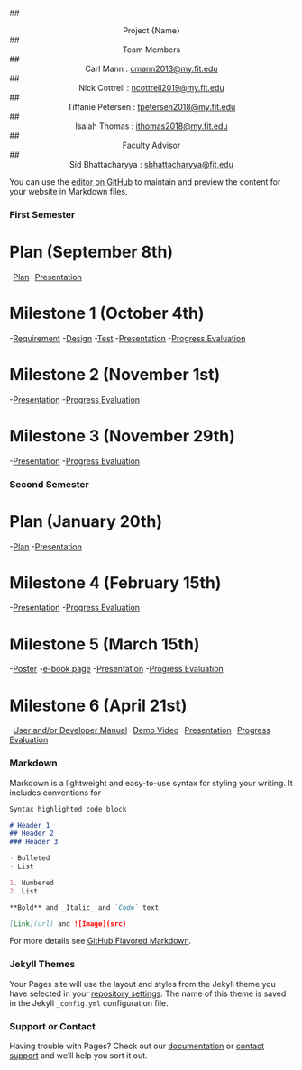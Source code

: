 ##<div align="center"> Project {Name} </div>
##<div align="center"> Team Members </div>
##<div align="center"> Carl Mann : cmann2013@my.fit.edu </div>
##<div align="center"> Nick Cottrell : ncottrell2019@my.fit.edu </div>
##<div align="center"> Tiffanie Petersen : tpetersen2018@my.fit.edu </div>
##<div align="center"> Isaiah Thomas : ithomas2018@my.fit.edu </div>
##<div align="center"> Faculty Advisor </div>
##<div align="center"> Sid Bhattacharyya : sbhattacharyya@fit.edu </div>

You can use the [editor on GitHub](https://github.com/IsaiahST2020/SeniorDesignProject/edit/gh-pages/index.md) to maintain and preview the content for your website in Markdown files.

### First Semester

# Plan (September 8th)
-[Plan](google.com)
-[Presentation](google.com)

# Milestone 1 (October 4th)
-[Requirement](google.com)
-[Design](google.com)
-[Test](google.com)
-[Presentation](google.com)
-[Progress Evaluation](google.com)

# Milestone 2 (November 1st)
-[Presentation](google.com)
-[Progress Evaluation](google.com)

# Milestone 3 (November 29th)
-[Presentation](google.com)
-[Progress Evaluation](google.com)

### Second Semester

# Plan (January 20th)
-[Plan](google.com)
-[Presentation](google.com)

# Milestone 4 (February 15th)
-[Presentation](google.com)
-[Progress Evaluation](google.com)

# Milestone 5 (March 15th)
-[Poster](google.com)
-[e-book page](google.com)
-[Presentation](google.com)
-[Progress Evaluation](google.com)

# Milestone 6 (April 21st)
-[User and/or Developer Manual](google.com)
-[Demo Video](google.com)
-[Presentation](google.com)
-[Progress Evaluation](google.com)

### Markdown

Markdown is a lightweight and easy-to-use syntax for styling your writing. It includes conventions for

```markdown
Syntax highlighted code block

# Header 1
## Header 2
### Header 3

- Bulleted
- List

1. Numbered
2. List

**Bold** and _Italic_ and `Code` text

[Link](url) and ![Image](src)
```

For more details see [GitHub Flavored Markdown](https://guides.github.com/features/mastering-markdown/).

### Jekyll Themes

Your Pages site will use the layout and styles from the Jekyll theme you have selected in your [repository settings](https://github.com/IsaiahST2020/SeniorDesignProject/settings/pages). The name of this theme is saved in the Jekyll `_config.yml` configuration file.

### Support or Contact

Having trouble with Pages? Check out our [documentation](https://docs.github.com/categories/github-pages-basics/) or [contact support](https://support.github.com/contact) and we’ll help you sort it out.
